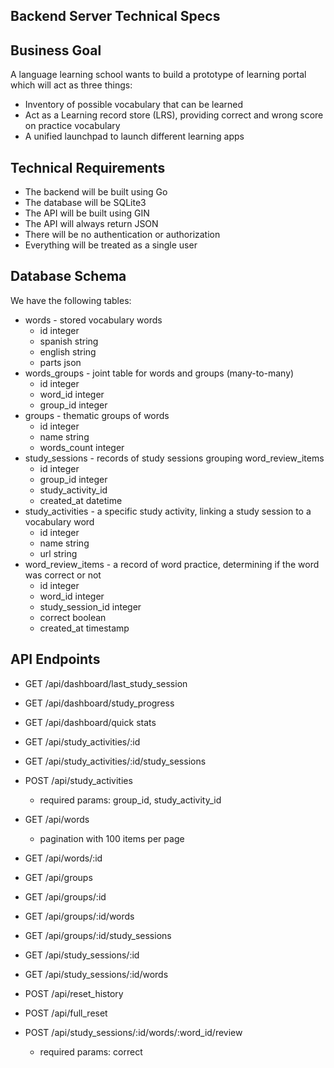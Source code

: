 ## Backend Server Technical Specs

## Business Goal

A language learning school wants to build a prototype of learning portal which will act as three things:
- Inventory of possible vocabulary that can be learned
- Act as a  Learning record store (LRS), providing correct and wrong score on practice vocabulary
- A unified launchpad to launch different learning apps

## Technical Requirements

- The backend will be built using Go
- The database will be SQLite3
- The API will be built using GIN
- The API will always return JSON
- There will be no authentication or authorization
- Everything will be treated as a single user

## Database Schema

We have the following tables:
- words - stored vocabulary words
    - id integer
    - spanish string 
    - english string
    - parts json
- words_groups - joint table for words and groups (many-to-many)
    - id integer
    - word_id integer
    - group_id integer
- groups - thematic groups of words
    - id integer
    - name string
    - words_count integer
- study_sessions - records of study sessions grouping word_review_items
    - id integer
    - group_id integer
    - study_activity_id
    - created_at datetime
- study_activities - a specific study activity, linking a study session to a vocabulary word
    - id integer
    - name string
    - url string
- word_review_items - a record of word practice, determining if the word was correct or not
    - id integer
    - word_id integer
    - study_session_id integer
    - correct boolean
    - created_at timestamp

## API Endpoints
- GET /api/dashboard/last_study_session
- GET /api/dashboard/study_progress
- GET /api/dashboard/quick stats
- GET /api/study_activities/:id
- GET /api/study_activities/:id/study_sessions

- POST /api/study_activities
    - required params: group_id, study_activity_id

- GET /api/words
    - pagination with 100 items per page
- GET /api/words/:id
- GET /api/groups
- GET /api/groups/:id
- GET /api/groups/:id/words
- GET /api/groups/:id/study_sessions
- GET /api/study_sessions/:id
- GET /api/study_sessions/:id/words
- POST /api/reset_history
- POST /api/full_reset
- POST /api/study_sessions/:id/words/:word_id/review
    - required params: correct
